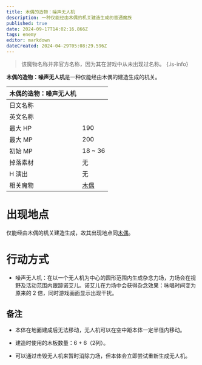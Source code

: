 ```yaml
---
title: 木偶的造物：噪声无人机
description: 一种仅能经由木偶的机关建造生成的普通魔族
published: true
date: 2024-09-17T14:02:16.866Z
tags: enemy
editor: markdown
dateCreated: 2024-04-29T05:08:29.596Z
---
```


> 该魔物名称并非官方名称，因为其在游戏中从未出现过名称。
{.is-info}

**木偶的造物：噪声无人机**是一种仅能经由木偶的建造生成的机关。

<!-- 在这里放置图像 -->

| 木偶的造物：噪声无人机 ||
| - | - |
| 日文名称 | <span lang="ja"></span> |
| 英文名称 |  |
| 最大 HP | 190 |
| 最大 MP | 200 |
| 初始 MP | 18 ~ 36 |
| 掉落素材 | 无 |
| H 演出 | 无 |
| 相关魔物 | [木偶](/zh/enemy/puppet) |

# 出现地点

仅能经由木偶的机关建造生成，故其出现地点同[木偶](/zh/enemy/puppet)。

# 行动方式

- 噪声无人机：在以一个无人机为中心的圆形范围内生成杂念力场，力场会在视野及活动范围内跟踪诺艾儿。诺艾儿在力场中会获得杂念效果：咏唱时间变为原来的 2 倍，同时游戏画面显示出现干扰。

## 备注

- 本体在地面建成后无法移动，无人机可以在空中距本体一定半径内移动。

- 建造时使用的木板数量：6 + 6（2列）。

- 可以通过击毁无人机来暂时消除力场，但本体会立即尝试重新生成无人机。
